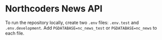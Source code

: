# Northcoders News API

To run the repository locally, create two `.env` files: `.env.test` and `.env.development`. Add `PGDATABASE=nc_news_test` or `PGDATABASE=nc_news` to each file. 
